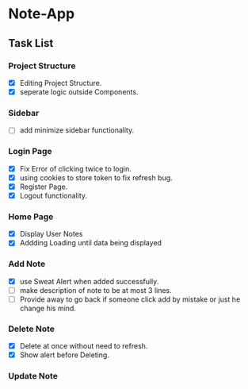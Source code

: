 # Note-App

## Task List

### Project Structure

- [x] Editing Project Structure.
- [x] seperate logic outside Components.

### Sidebar

- [ ] add minimize sidebar functionality.

### Login Page

- [x] Fix Error of clicking twice to login.
- [x] using cookies to store token to fix refresh bug.
- [x] Register Page.
- [x] Logout functionality.

### Home Page

- [x] Display User Notes
- [x] Addding Loading until data being displayed

### Add Note

- [x] use Sweat Alert when added successfully.
- [ ] make description of note to be at most 3 lines.
- [ ] Provide away to go back if someone click add by mistake or just he change his mind.

### Delete Note

- [x] Delete at once without need to refresh.
- [x] Show alert before Deleting.

### Update Note
